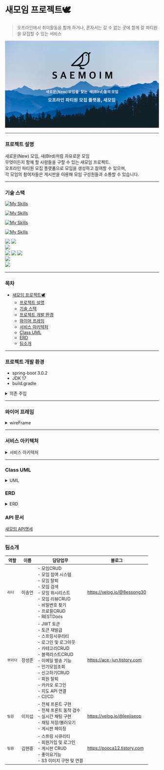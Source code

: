 # 새모임 프로젝트🕊️
> 오프라인에서 취미활동을 함께 하거나, 혼자서는 갈 수 없는 곳에 함께 갈 파티원을 모집할 수 있는 서비스

<img src="src/main/documents/saemoim.png">

___ 
### 프로젝트 설명 </br>
새로운(New) 모임, 새(Bird)처럼 자유로운 모임 <br>
무엇이든지 함께 할 사람들을 구할 수 있는 새모임 프로젝트. <br>
오프라인 파티원 모집 플랫폼으로 모임을 생성하고 참여할 수 있으며, <br>
각 모임의 참여자들은 게시판을 이용해 모임 구성원들과 소통할 수 있습니다.
___
### 기술 스택</br>
[![My Skills](https://skillicons.dev/icons?i=java,spring,gradle,hibernate)](https://skillicons.dev) <br>

[![My Skills](https://skillicons.dev/icons?i=html,css,js,jquery)](https://skillicons.dev)

[![My Skills](https://skillicons.dev/icons?i=idea,git,github)](https://skillicons.dev)

[![My Skills](https://skillicons.dev/icons?i=mysql,redis)](https://skillicons.dev) <br>

<div>
  <img src="https://img.shields.io/badge/spring boot-6DB33F?style=for-the-badge&logo=springboot&logoColor=white">
  <img src="https://img.shields.io/badge/Spring_Security-6DB33F?style=for-the-badge&logo=Spring-Security&logoColor=white"> <br>
  <img src="https://img.shields.io/badge/JSON_Web_Token-EF2D5E?style=for-the-badge&logo=JSON Web Tokens&logoColor=000000"> <br>
  <img src="https://img.shields.io/badge/Amazon Ec2-232f3e?style=for-the-badge&logo=Amazon EC2&logoColor=ec7211">
  <img src="https://img.shields.io/badge/Amazon S3-232f3e?style=for-the-badge&logo=Amazon S3&logoColor=ec7211">
  <img src="https://img.shields.io/badge/Amazon RDS-232f3e?style=for-the-badge&logo=Amazon RDS&logoColor=ec7211"> <br>
  <img src="https://img.shields.io/badge/Github Actions-3373EF?style=for-the-badge&logo=Github Actions&logoColor=white"> <br>
<img src="https://img.shields.io/badge/KakaoAPI-FFCD00?style=for-the-badge&logo=&logoColor=black"> 

</div>

___
### 목차
<!-- TOC -->
* [새모임 프로젝트🕊️](#-)
    * [프로젝트 설명 </br>](#--br)
    * [기술 스택</br>](#--br)
    * [프로젝트 개발 환경](#--)
    * [와이어 프레임](#-)
    * [서비스 아키텍처](#-)
    * [Class UML](#class-uml)
    * [ERD](#erd)
    * [팀소개](#)
<!-- TOC -->
___
### 프로젝트 개발 환경
- spring-boot 3.0.2
- JDK 17
- build.gradle
<details><summary> 의존 주입
</summary>
<blockquote>
dependencies {

    implementation 'org.springframework.boot:spring-boot-starter-data-jpa'
    implementation 'org.springframework.boot:spring-boot-starter-web'
    implementation 'org.springframework.boot:spring-boot-starter-validation'
    implementation 'org.springframework.boot:spring-boot-starter-security'

    compileOnly 'org.projectlombok:lombok'
    annotationProcessor 'org.projectlombok:lombok'

    testImplementation 'org.springframework.boot:spring-boot-starter-test'
    testImplementation 'org.springframework.security:spring-security-test'

    testCompileOnly 'org.projectlombok:lombok'
    testAnnotationProcessor 'org.projectlombok:lombok'

    compileOnly group: 'io.jsonwebtoken', name: 'jjwt-api', version: '0.11.2'
    runtimeOnly group: 'io.jsonwebtoken', name: 'jjwt-impl', version: '0.11.2'
    runtimeOnly group: 'io.jsonwebtoken', name: 'jjwt-jackson', version: '0.11.2'

    implementation 'mysql:mysql-connector-java'
    implementation 'com.google.code.gson:gson:2.9.0'

    implementation 'org.springframework.boot:spring-boot-starter-data-redis'

    implementation 'org.springframework.boot:spring-boot-starter-mail'
    implementation 'org.springframework.boot:spring-boot-starter-oauth2-client:2.6.2'

    implementation group: 'com.amazonaws', name: 'aws-java-sdk-s3', version: '1.12.410'
    implementation group: 'org.springframework.cloud', name: 'spring-cloud-starter-aws', version: '2.2.1.RELEASE'

    developmentOnly 'org.springframework.boot:spring-boot-devtools'
}
</blockquote>
</details>

___
### 와이어 프레임
<details><summary> wireFrame
</summary>
<img src="src/main/documents/wireFrame.png">
<img src="src/main/documents/wireFrame_02.png">
</details>

___

### 서비스 아키텍처
<details><summary> 서비스 아키텍처
</summary>
<img src="src/main/documents/serviceArchitecture.png">
</details>  

___

### Class UML

<details><summary>UML
</summary>
<img src="src/main/documents/classUML.png">
</details>

### ERD
<details><summary> ERD
</summary><img src="src/main/documents/ERD.png">
</details>

### API 문서
[새모임 API명세](https://d1axe8zrfcr62g.cloudfront.net/resources/static/docs/api-doc.html)

___
### 팀소개 

| 역할  | 이름 | 담당업무                                                                                                                                                                                              | 블로그                         |
|-----|----|---------------------------------------------------------------------------------------------------------------------------------------------------------------------------------------------------|-----------------------------|
| `리더`  | 이송언 | - 모임CRUD<br/>- 모임 참여 시스템<br/> - 모임 탈퇴<br/>- 모임 검색<br/> - 모임 위시리스트<br/> - 모임 리뷰CRUD<br/> - 비밀번호 찾기<br/> - 프로필CRUD<br/> - RESTDocs                                                                  | https://velog.io/@8essong30 |
| `부리더` | 장성준 | - JWT 토큰<br/> - 토큰 재발급<br/> - 스프링시큐리티<br/> - 로그인 및 로그아웃<br/> - 카테고리CRUD<br/> - 블랙리스트CRUD<br/> - 이메일 발송 기능<br/> - 인기모임조회<br/> - 신고하기CRUD<br/> - 회원 탈퇴<br/> - 카카오 로그인<br/> - 지도 API 연결<br/> - CI/CD | https://ace-jun.tistory.com |
| `팀원`  | 이지섭 | - 전체 프론트 구현 <br/> - 전체 프론트 동작 검수<br/> - 실시간 채팅 구현 <br/> - 채팅 저장/불러오기<br/> - 게시판 페이징                                                                                                               | https://velog.io/@leejiseop |
| `팀원`  | 김현중 | - 스프링 시큐리티<br/> - 회원가입 및 로그인<br/> - 게시판 CRUD<br/> - 좋아요기능<br/> - S3 이미지 구현 및 연결<br/>                                                                                                              | https://pooca12.tistory.com |
